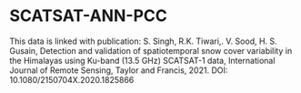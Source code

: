 # SCATSAT-ANN-PCC
This data is linked with publication:
S. Singh, R.K. Tiwari,. V. Sood, H. S. Gusain, Detection and validation of spatiotemporal snow cover variability in the Himalayas using Ku-band (13.5 GHz) SCATSAT-1 data, International Journal of Remote Sensing, Taylor and Francis, 2021.
DOI: 10.1080/2150704X.2020.1825866
